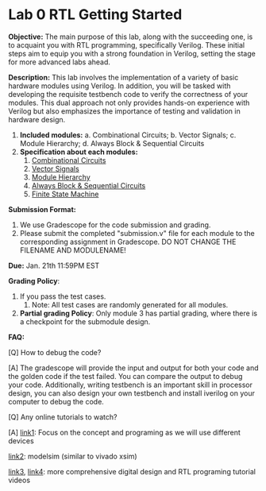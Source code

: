 # Lab 0 RTL Getting Started

**Objective:** The main purpose of this lab, along with the succeeding one, is to acquaint you with RTL programming, specifically Verilog. These initial steps aim to equip you with a strong foundation in Verilog, setting the stage for more advanced labs ahead.

**Description:** This lab involves the implementation of a variety of basic hardware modules using Verilog. In addition, you will be tasked with developing the requisite testbench code to verify the correctness of your modules. This dual approach not only provides hands-on experience with Verilog but also emphasizes the importance of testing and validation in hardware design.

1. **Included modules:**  a. Combinational Circuits; b. Vector Signals; c. Module Hierarchy; d. Always Block & Sequential Circuits
2. **Specification about each modules:**
   1. [Combinational Circuits](./1-combinational_circuits/1-combuinational_circuits.md)
   2. [Vector Signals](./2-vector_signals/2-vector_signals.md)
   3. [Module Hierarchy](./3-module_hierarchy/3-module_hierarchy.md)
   4. [Always Block &amp; Sequential Circuits](./4-always_block/4-always_block.md)
   5. [Finite State Machine](./5-fsm/5-fsm.md)

**Submission Format:**

1. We use Gradescope for the code submission and grading.
2. Please submit the completed "submission.v" file for each module to the corresponding assignment in Gradescope. DO NOT CHANGE THE FILENAME AND MODULENAME!

**Due:** Jan. 21th 11:59PM EST

**Grading Policy**:

1. If you pass the test cases.
   1. Note: All test cases are randomly generated for all modules.
2. **Partial grading Policy**: Only module 3 has partial grading, where there is a checkpoint for the submodule design.

**FAQ:**

[Q] How to debug the code?

[A] The gradescope will provide the input and output for both your code and the golden code if the test failed. You can compare the output to debug your code. Additionally, writing testbench is an important skill in processor design, you can also design your own testbench and install iverilog on your computer to debug the code.

[Q] Any online tutorials to watch?

[A] [link1](https://www.youtube.com/watch?v=lLg1AgA2Xoo&list=PLEBQazB0HUyT1WmMONxRZn9NmQ_9CIKhb&index=1): Focus on the concept and programing as we will use different devices

[link2](https://www.youtube.com/watch?v=9mpRF6bAY1g): modelsim (similar to vivado xsim)

[link3](https://www.youtube.com/watch?v=YodFKbKxElo&list=PLfGJEQLQIDBN0VsXQ68_FEYyqcym8CTDN), [link4](https://www.youtube.com/watch?v=S26TPZm4zzM&list=PL3Soy1ohxlP1TLpcbYXYcVWItRy_XrUk8): more comprehensive digital design and RTL programing tutorial videos
